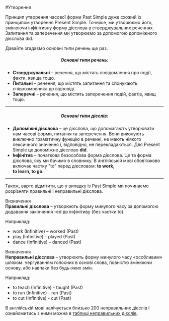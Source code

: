 #Утворення


Принцип утворення часової форми Past Simple дуже схожий із принципом утворення Present Simple. Точніше, ми утворюємо його, змінюючи інфінітивну форму дієслова в стверджувальних реченнях. Запитання та заперечення ми утворюємо за допомогою допоміжного дієслова <span class="p1">did</span>.

Давайте згадаємо основні типи речень ще раз.

<center><h5>Основні типи речень:</h5></center>
<ul>
<li><b>Стверджувальні</b> – речення, що містять повідомлення про події, факти, явища тощо.</li>
<li><b>Питальні</b> – речення, що містять запитання та спонукають співрозмовника до відповіді.</li>
<li><b>Заперечні</b> – речення, що містять заперечення подій, фактів, явищ тощо.</li> 
</ul>

<hr>

<center><h5>Основні типи дієслів:</h5></center>
<ul>
<li><b>Допоміжні дієслова</b> – це дієслова, що допомагають утворювати нам часові форми, питання та заперечення. Вони виконують виключно граматичну функцію в реченні, не мають ніякого лексичного значення і, відповідно, не перекладаються. Для Present Simple це допоміжне дієслово <b>did</b>.</li>
<li><b>Інфінітив</b> – початкова безособова форма дієслова. Це та форма дієслова, яку ми бачимо в словнику. В англійській мові обов’язково включає частку "to" перед дієсловом: <b>to work,<br> to learn, to go</b>. </li> 
</ul>

<hr>

Також, варто відмітити, що у випадку із Past Simple ми починаємо розрізняти <span class="p1">правильні</span> і <span class="p1">неправильні</span> дієслова.

<div class="eoz-wrap">
<span class="eoz">Визначення</span>
<div class="eoz-text">
<b>Правильні дієслова</b> – утворюють форму минулого часу за допомогою додавання закінчення <span class="p1">-ed</span> до інфінітиву (без частки to).
</div>
</div>

Наприклад:
<ul>
   <li>work (Infinitive) – work<span class="p1">ed</span> (Past)</li>
   <li>play (Infinitive) – play<span class="p1">ed</span> (Past)</li>
   <li>dance (Infinitive) – danc<span class="p1">ed</span> (Past)</li>
</ul>

<div class="eoz-wrap">
<span class="eoz">Визначення</span>
<div class="eoz-text">
<b>Неправильні дієслова</b> – утворюють форму минулого часу «особливим» шляхом: чергуванням голосних в основі слова,
повністю змінюючи основу, або навпаки без будь-яких змін.
</div>
</div>

Наприклад:
<ul>
   <li>to teach (Infinitive) - taught (Past)</li>
   <li>to run (Infinitive) - ran (Past)</li>
   <li>to cut (Infinitive) - cut (Past)</li>
</ul>

В англійській мові налічується близько 200 неправильних дієслів і ознайомитись з ними можна в [таблиці неправильних дієслів](http://english2.ed-era.com/2/tablitsya_nepravilnih_diesliv.html).

